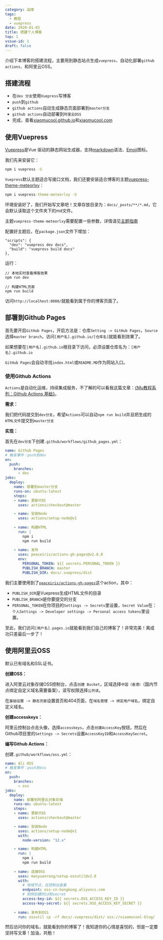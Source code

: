 ```yaml
---
category: 运维
tags:
  - 教程
  - vuepress
date: 2020-01-02
title: 搭建个人博客
top: 1
vssue-id: 1
draft: false
---
```


介绍下本博客的搭建流程，主要用到静态站点生成`vuepress`、自动化部署`github actions`、和阿里云OSS。

<!-- more -->

## 搭建流程

- 在`dev 分支`使用`Vuepress`写博客
- `push`到`github`
- `github actions`自动生成静态页面部署到`master分支`
- `github actions`自动部署到`阿里云OSS`
- 完成，查看[xiaomucool.github.io][2]和[xiaomucool.com][3]

## 使用Vuepress

[Vuepress][1]是Vue 驱动的静态网站生成器，支持[markdown][6]语法、[Emoji][5]图标。

我们先来安装它：
```cmd
npm i vuepress -S
```

`Vuepress`默认主题适合写接口文档，我们还要安装适合博客的主题[vuepress-theme-meteorlxy][4]：
```cmd
npm i vuepress-theme-meteorlxy -S
```

环境安装好了，我们开始写文章吧！文章存放目录为：`docs/_posts/**/*.md`，它会默认读取这个文件夹下的md文件。

主题`vuepress-theme-meteorlxy`需要配置一些参数，详情请见[主题指南][7]

配置好主题后，在`package.json`文件下增加：
```json{2-3}
"scripts": {
  "dev": "vuepress dev docs",
  "build": "vuepress build docs"
},
```

运行：
```
// 本地实时查看博客效果
npm run dev

// 构建HTML页面
npm run build
```

访问`http://localhost:8080/`就能看到属于你的博客页面了。

## 部署到Github Pages

首先要开启`GitHub Pages`，开启方法是：仓库`Setting -> GitHub Pages`，`Source`选择`master branch`，访问`[用户名].github.io/[仓库名]`就能看到效果了。

如果想要在`[用户名].github.io`根目录下访问，必须设置仓库名为：`[用户名].github.io`

`GitHub Pages`会自动寻找`index.html`或`README.MD`作为网站入口。

### 使用Github Actions

`Actions`是自动化运维，持续集成服务，不了解的可以看我这篇文章：[《Mu教程系列：Github Actions 基础》][8]。

**需求：**

我们把代码提交到`dev分支`，希望`Actions`可以自动`npm run build`并且把生成的`HTML文件`提交到`master分支`

**实现：**

首先在`dev分支`下创建`.github/workflows/github_pages.yml`：
```yml
name: Github Pages
# 触发事件：push到dev
on:
  push:
    branches:
      - dev
jobs:
  deploy:
    name: 部署到master分支
    runs-on: ubuntu-latest
    steps:
    - name: 更新代码
      uses: actions/checkout@master

    - name: 安装Node
      uses: actions/setup-node@v1
    
    - name: 构建HTML
      run: |
        npm i
        npm run build
    
    - name: 发布
      uses: peaceiris/actions-gh-pages@v2.8.0
      env:
        PERSONAL_TOKEN: ${{ secrets.PERSONAL_TOKEN }}
        PUBLISH_BRANCH: master
        PUBLISH_DIR: docs/.vuepress/dist
```
我们主要使用到了[`peaceiris/actions-gh-pages`][9]这个action，其中：
- `PUBLISH_DIR`是Vuepress生成HTML文件的目录
- `PUBLISH_BRANCH`是你要提交的分支
- `PERSONAL_TOKEN`在你项目的`Settings -> Secrets`里设置，`Secret Value`在：`个人Settings -> Developer settings -> Personal access tokens`里设置。

至此，我们访问`[用户名].pages.io`就能看到我们自己的博客了！非常完美！离成功只差最后一步了！

## 使用阿里云OSS

默认已有域名和SSL证书。

**创建OSS：**

进入阿里云对象存储OSS控制台，点击`创建 Bucket`，区域选择`中国（香港）`（国内节点绑定自定义域名需要备案），读写权限选择`公共读`。

在`基础设置 -> 静态页面`设置首页和404页面，在`域名管理 -> 绑定用户域名`，绑定自定义域名。

**创建accesskeys：**

阿里云控制台点击头像，选择`accesskeys`，点击`创建AccessKey`按钮，然后在Github项目里的`Settings -> Secrets`设置`AccessKeyID`和`AccessKeySecret`。

**编写Github Actions：**

创建`.github/workflows/oss.yml`：
```yml
name: Ali OSS
# 触发事件：push到oss
on:
  push:
    branches:
      - oss
jobs:
  deploy:
    name: 部署到阿里云对象存储
    runs-on: ubuntu-latest
    steps:
    - name: 更新代码
      uses: actions/checkout@master

    - name: 安装Node
      uses: actions/setup-node@v1
      with:
        node-version: "12.x"

    - name: 构建HTML
      run: |
        npm i
        npm run build
    
    - name: 连接OSS
      uses: manyuanrong/setup-ossutil@v2.0
      with:
        # 地域节点，在控制台查看
        endpoint: oss-cn-hongkong.aliyuncs.com
        # 刚刚创建的id和secret
        access-key-id: ${{ secrets.OSS_ACCESS_KEY_ID }}
        access-key-secret: ${{ secrets.OSS_ACCESS_KEY_SECRET }}
    
    - name: 发布到OSS
      run: ossutil cp -rf docs/.vuepress/dist/ oss://xiaomucool-blog/
```

然后访问你的域名，就能看到你的博客了！我知道你的心情是喜悦的，但是一定要坚持写文章！加油，共勉！

[1]:https://vuepress.vuejs.org/zh/
[2]:https://xiaomucool.github.io
[3]:https://xiaomucool.com
[4]:https://github.com/meteorlxy/vuepress-theme-meteorlxy
[5]:https://github.com/markdown-it/markdown-it-emoji/blob/master/lib/data/full.json
[6]:https://guides.github.com/features/mastering-markdown/
[7]:https://vuepress-theme-meteorlxy.meteorlxy.cn/posts/2019/02/26/theme-guide-zh.html
[8]:/devlop/github-actions
[9]:https://github.com/marketplace/actions/github-pages-action#%EF%B8%8F-static-site-generators-with-nodejs
